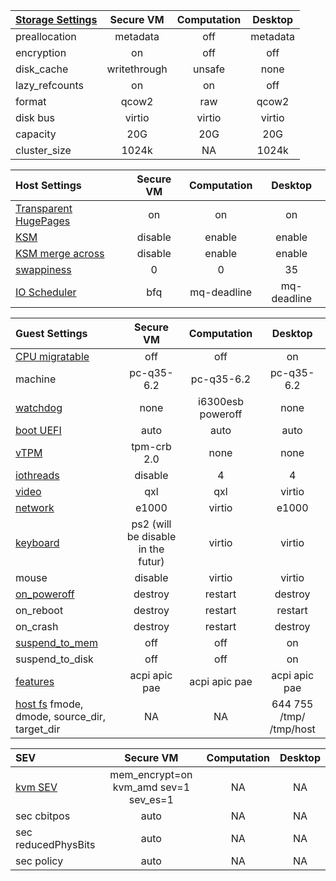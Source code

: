 | [Storage Settings](https://www.qemu.org/docs/master/system/qemu-block-drivers.html) | Secure VM | Computation | Desktop |
| :--------------- | :---: | :---: | :---: |
| preallocation | metadata | off | metadata |
| encryption| on | off | off |
| disk_cache | writethrough | unsafe | none |
| lazy_refcounts| on | on | off |
| format | qcow2 | raw | qcow2 |
| disk bus | virtio | virtio | virtio |
| capacity | 20G | 20G | 20G |
| cluster_size | 1024k | NA | 1024k

| Host Settings | Secure VM | Computation | Desktop |
| :------------ | :---: | :---: | :---: |
| [Transparent HugePages](https://documentation.suse.com/sles/15-SP2/html/SLES-all/cha-tuning-memory.html#sec-tuning-memory-thp) | on | on | on |
| [KSM](https://www.kernel.org/doc/html/latest/admin-guide/mm/ksm.html) | disable | enable | enable |
| [KSM merge across](https://www.kernel.org/doc/Documentation/vm/ksm.txt) | disable | enable | enable |
| [swappiness](https://www.kernel.org/doc/Documentation/vm/swappiness.txt) | 0 | 0 | 35 |
| [IO Scheduler](https://documentation.suse.com/sles/15-SP4/html/SLES-all/cha-tuning-storage.html#sec-tuning-storage-scheduler) | bfq | mq-deadline | mq-deadline |

| Guest Settings | Secure VM | Computation | Desktop |
| :------------- | :---: | :---: | :---: |
| [CPU migratable](https://libvirt.org/kbase/launch_security_sev.html) | off | off | on |
| machine | pc-q35-6.2 | pc-q35-6.2 | pc-q35-6.2 |
| [watchdog](https://libvirt.org/formatdomain.html#watchdog-devices) | none | i6300esb poweroff | none |
| [boot UEFI](https://libvirt.org/formatdomain.html#bios-bootloader) | auto | auto | auto |
| [vTPM](https://libvirt.org/formatdomain.html#tpm-device) | tpm-crb 2.0 | none | none |
| [iothreads](https://libvirt.org/formatdomain.html#iothreads-allocation) | disable | 4 | 4 |
| [video](https://libvirt.org/formatdomain.html#video-devices) | qxl | qxl | virtio |
| [network](https://libvirt.org/formatdomain.html#network-interfaces) | e1000 | virtio | e1000 |
| [keyboard](https://libvirt.org/formatdomain.html#input-devices) | ps2 (will be disable in the futur) | virtio | virtio |
| mouse | disable | virtio | virtio |
| [on_poweroff](https://libvirt.org/formatdomain.html#events-configuration) | destroy | restart | destroy |
| on_reboot | destroy | restart | restart |
| on_crash | destroy | restart | destroy |
| [suspend_to_mem](https://libvirt.org/formatdomain.html#power-management) | off | off | on |
| suspend_to_disk | off | off | on |
| [features](https://libvirt.org/formatdomain.html#hypervisor-features) | acpi apic pae | acpi apic pae | acpi apic pae
| [host fs](https://libvirt.org/formatdomain.html#filesystems) fmode, dmode, source_dir, target_dir | NA | NA | 644 755 /tmp/ /tmp/host |

| SEV | Secure VM | Computation | Desktop |
| :------------ | :---: | :---: | :---: |
| [kvm SEV](https://libvirt.org/kbase/launch_security_sev.html) | mem_encrypt=on kvm_amd sev=1 sev_es=1 | NA | NA |
| sec cbitpos | auto | NA | NA |
| sec reducedPhysBits | auto | NA | NA |
| sec policy | auto | NA | NA |
